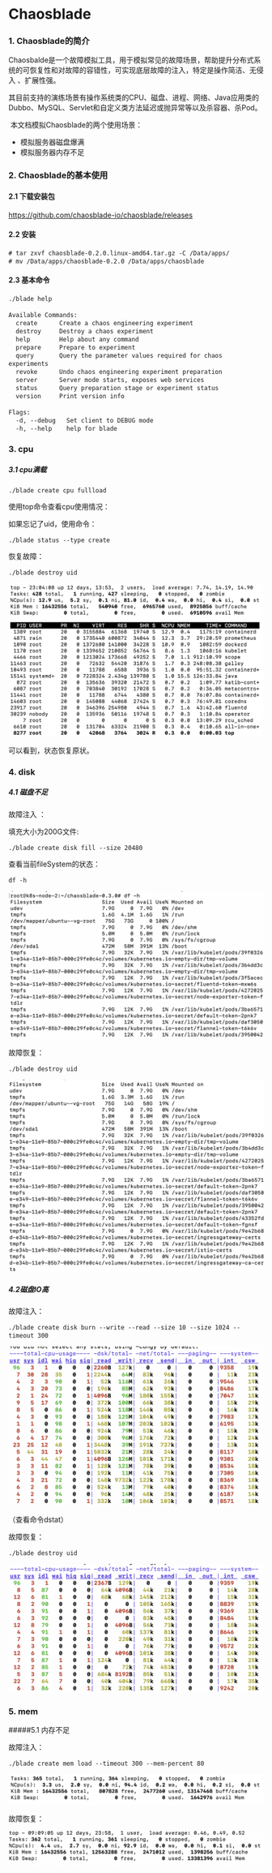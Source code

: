 # Chaosblade 

### 1. Chaosblade的简介

​	Chaosbalde是一个故障模拟工具，用于模拟常见的故障场景，帮助提升分布式系统的可恢复性和对故障的容错性，可实现底层故障的注入，特定是操作简洁、无侵入 、扩展性强。

​	其目前支持的演练场景有操作系统类的CPU、磁盘、进程、网络、Java应用类的Dubbo、MySQL、Servlet和自定义类方法延迟或抛异常等以及杀容器、杀Pod。

​	本文档模拟Chaosblade的两个使用场景：

- 模拟服务器磁盘爆满
- 模拟服务器内存不足

### 2. Chaosblade的基本使用

#### 2.1 下载安装包

https://github.com/chaosblade-io/chaosblade/releases

#### 2.2 安装

```
# tar zxvf chaosblade-0.2.0.linux-amd64.tar.gz -C /Data/apps/
# mv /Data/apps/chaosblade-0.2.0 /Data/apps/chaosblade
```

#### 2.3 基本命令

```
./blade help

Available Commands:
  create      Create a chaos engineering experiment
  destroy     Destroy a chaos experiment
  help        Help about any command
  prepare     Prepare to experiment
  query       Query the parameter values required for chaos experiments
  revoke      Undo chaos engineering experiment preparation
  server      Server mode starts, exposes web services
  status      Query preparation stage or experiment status
  version     Print version info

Flags:
  -d, --debug   Set client to DEBUG mode
  -h, --help    help for blade
```

### 3. cpu

##### 3.1 cpu满载

```
./blade create cpu fullload
```

使用top命令查看cpu使用情况：

如果忘记了uid，使用命令：

```
./blade status --type create
```

恢复故障：

```
./blade destroy uid
```

<img src="assets/cpu_recover.png" alt="avatar" style="zoom:50%;" />

可以看到，状态恢复原状。

### 4. disk

##### 4.1 磁盘不足

故障注入 ：

填充大小为200G文件:

```
./blade create disk fill --size 20480
```

查看当前fileSystem的状态：

```
df -h
```

<img src="assets/disk_full.png" alt="avatar" style="zoom:50%;" />

故障恢复：

```
./blade destroy uid
```

<img src="assets/disk_recover.png" alt="avatar" style="zoom:50%;" />

##### 4.2磁盘IO高

故障注入：

```
./blade create disk burn --write --read --size 10 --size 1024 --timeout 300
```

<img src="assets/disk_burn.png" alt="avatar" style="zoom:50%;" />

（查看命令dstat）

故障恢复：

```
./blade destroy uid
```

![avatar](assets/disk_burn_recover.png)

### 5. mem

#####5.1 内存不足

故障注入：

```
./blade create mem load --timeout 300 --mem-percent 80
```

![avatar](assets/mem_load.png)

故障恢复：

![avatar](assets/mem_load_recover.png)

